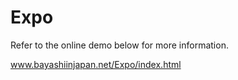# Expo

Refer to the online demo below for more information.

<a href="http://www.bayashiinjapan.net/Expo/index.html">www.bayashiinjapan.net/Expo/index.html</a>
